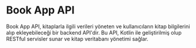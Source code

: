 # Book App API

Book App API, kitaplarla ilgili verileri yöneten ve kullanıcıların kitap bilgilerini alıp ekleyebileceği bir backend API'dir. Bu API, Kotlin ile geliştirilmiş olup RESTful servisler sunar ve kitap veritabanı yönetimi sağlar.
